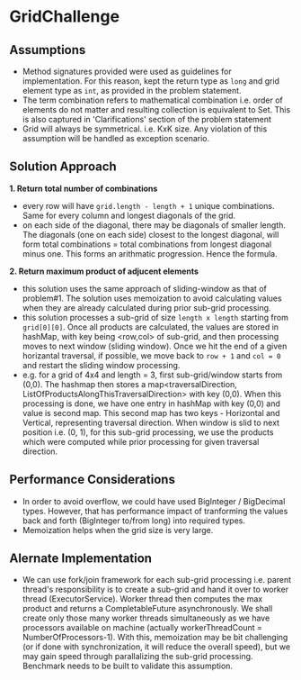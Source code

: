 # GridChallenge


## Assumptions

* Method signatures provided were used as guidelines for implementation. For this reason, kept the return type as ``` long ``` and grid element type as ``` int ```, as provided in the problem statement. 
* The term combination refers to mathematical combination i.e. order of elements do not matter and resulting collection is equivalent to Set<T>. This is also captured in 'Clarifications' section of the problem statement
* Grid will always be symmetrical. i.e. KxK size. Any violation of this assumption will be handled as exception scenario.



## Solution Approach

**1. Return total number of combinations**
 - every row will have ```grid.length - length + 1``` unique combinations. Same for every column and longest diagonals of the grid.
 - on each side of the diagonal, there may be diagonals of smaller length. The diagonals (one on each side) closest to the longest diagonal, will form total combinations = total combinations from longest diagonal minus one. This forms an arithmatic progression.
      Hence the formula.
      
**2. Return maximum product of adjucent elements**
 - this solution uses the same approach of sliding-window as that of problem#1. The solution uses memoization to avoid calculating values when they are already calculated during prior sub-grid processing.
 - this solution processes a sub-grid of size ```length x length``` starting from ```grid[0][0]```. Once all products are calculated, the values are stored in hashMap, with key being <row,col> of sub-grid, and then processing moves to next window (sliding window). Once we hit the end of a given horizantal traversal, if possible, we move back to ```row + 1``` and ```col = 0``` and restart the sliding window processing.
 - e.g. for a grid of 4x4 and length = 3, first sub-grid/window starts from (0,0). The hashmap then stores a map<traversalDirection, ListOfProductsAlongThisTraversalDirection> with key (0,0). When this processing is done, we have one entry in hashMap with key (0,0) and value is second map. This second map has two keys - Horizontal and Vertical, representing traversal direction. When window is slid to next position i.e. (0, 1), for this sub-grid processing, we use the products which were computed while prior processing for given traversal direction.

## Performance Considerations
- In order to avoid overflow, we could have used BigInteger / BigDecimal types. However, that has performance impact of tranforming the values back and forth (BigInteger to/from long) into required types.
- Memoization helps when the grid size is very large.

## Alernate Implementation
- We can use fork/join framework for each sub-grid processing i.e. parent thread's responsibility is to create a sub-grid and hand it over to worker thread (ExecutorService). Worker thread then computes the max product and returns a CompletableFuture<Grid> asynchronously. We shall create only those many worker threads simultaneously as we have processors available on machine (actually workerThreadCount = NumberOfProcessors-1). With this, memoization may be bit challenging (or if done with synchronization, it will reduce the overall speed), but we may gain speed through parallalizing the sub-grid processing. Benchmark needs to be built to validate this assumption.
